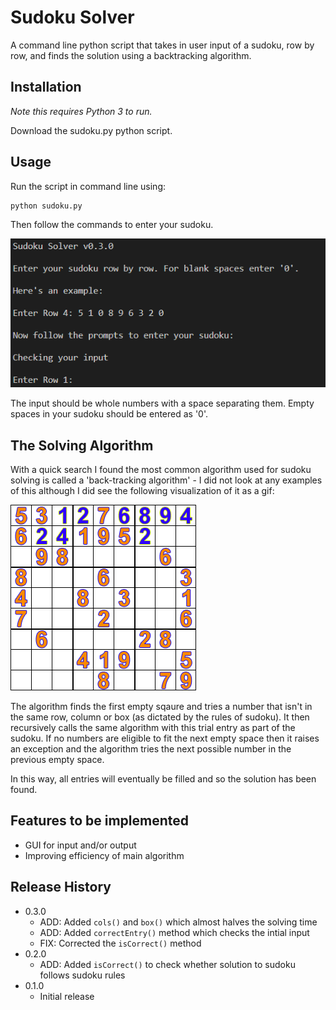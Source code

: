 # Sudoku Solver

A command line python script that takes in user input of a sudoku, row by row, and finds the solution using a backtracking algorithm.

## Installation

_Note this requires Python 3 to run._

Download the sudoku.py python script.

## Usage

Run the script in command line using:

```
python sudoku.py
```

Then follow the commands to enter your sudoku.

![Terminal Screenshot](terminal_screenshot.png)

The input should be whole numbers with a space separating them. Empty spaces in your sudoku should be entered as '0'.

## The Solving Algorithm

With a quick search I found the most common algorithm used for sudoku solving is called a 'back-tracking algorithm' - I did not look at any examples of this although I did see the following visualization of it as a gif:

![Backtracking Algorithm](backtracking.gif)

The algorithm finds the first empty sqaure and tries a number that isn't in the same row, column or box (as dictated by the rules of sudoku). It then recursively calls the same algorithm with this trial entry as part of the sudoku. If no numbers are eligible to fit the next empty space then it raises an exception and the algorithm tries the next possible number in the previous empty space.

In this way, all entries will eventually be filled and so the solution has been found.


## Features to be implemented

* GUI for input and/or output
* Improving efficiency of main algorithm

## Release History

* 0.3.0
    * ADD: Added `cols()` and `box()` which almost halves the solving time
    * ADD: Added `correctEntry()` method which checks the intial input
    * FIX: Corrected the `isCorrect()` method
* 0.2.0
    * ADD: Added `isCorrect()` to check whether solution to sudoku follows sudoku rules
* 0.1.0
    * Initial release